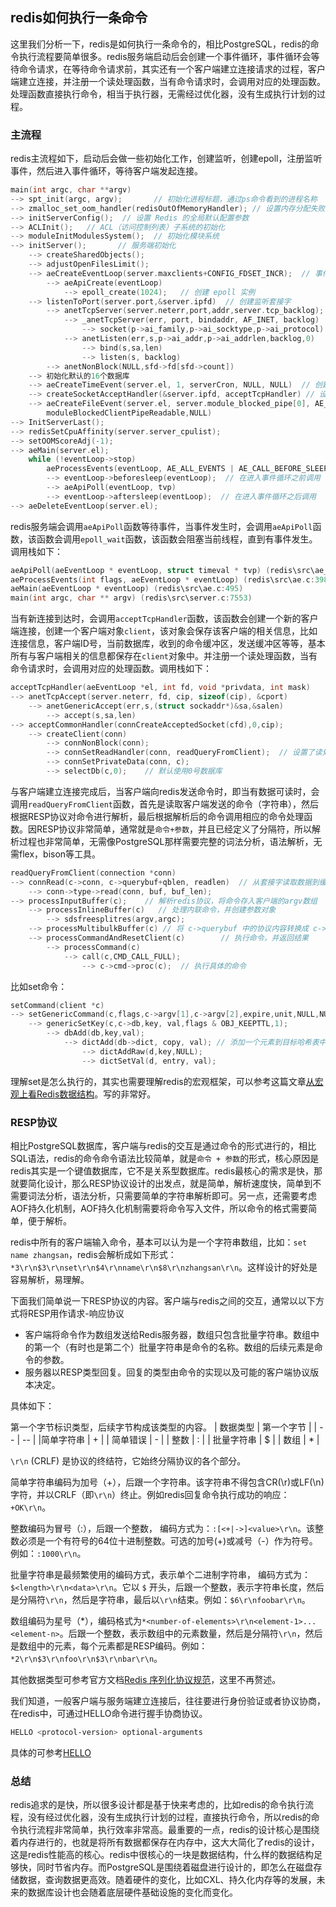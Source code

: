 ## redis如何执行一条命令
这里我们分析一下，redis是如何执行一条命令的，相比PostgreSQL，redis的命令执行流程要简单很多。redis服务端启动后会创建一个事件循环，事件循环会等待命令请求，在等待命令请求前，其实还有一个客户端建立连接请求的过程，客户端建立连接，并注册一个读处理函数，当有命令请求时，会调用对应的处理函数。处理函数直接执行命令，相当于执行器，无需经过优化器，没有生成执行计划的过程。
### 主流程
redis主流程如下，启动后会做一些初始化工作，创建监听，创建epoll，注册监听事件，然后进入事件循环，等待客户端发起连接。
```c++
main(int argc, char **argv)
--> spt_init(argc, argv);       // 初始化进程标题，通过ps命令看到的进程名称
--> zmalloc_set_oom_handler(redisOutOfMemoryHandler); // 设置内存分配失败时的自定义处理函数
--> initServerConfig();  // 设置 Redis 的全局默认配置参数
--> ACLInit();   // ACL（访问控制列表）子系统的初始化
--> moduleInitModulesSystem();  // 初始化模块系统
--> initServer();       // 服务端初始化
    --> createSharedObjects();
    --> adjustOpenFilesLimit();
    --> aeCreateEventLoop(server.maxclients+CONFIG_FDSET_INCR);  // 事件循环初始化
        --> aeApiCreate(eventLoop)
            --> epoll_create(1024);   // 创建 epoll 实例
    --> listenToPort(server.port,&server.ipfd)  // 创建监听套接字
        --> anetTcpServer(server.neterr,port,addr,server.tcp_backlog);
            --> _anetTcpServer(err, port, bindaddr, AF_INET, backlog)
                --> socket(p->ai_family,p->ai_socktype,p->ai_protocol)
            --> anetListen(err,s,p->ai_addr,p->ai_addrlen,backlog,0)
                --> bind(s,sa,len)
                --> listen(s, backlog)
        --> anetNonBlock(NULL,sfd->fd[sfd->count])
    --> 初始化默认的16个数据库
    --> aeCreateTimeEvent(server.el, 1, serverCron, NULL, NULL)  // 创建定时任务，处理众多后台任务，比如清理过期key,写AOF日志等。
    --> createSocketAcceptHandler(&server.ipfd, acceptTcpHandler) // 设置新客户端连接处理函数
    --> aeCreateFileEvent(server.el, server.module_blocked_pipe[0], AE_READABLE,
        moduleBlockedClientPipeReadable,NULL)
--> InitServerLast();
--> redisSetCpuAffinity(server.server_cpulist);
--> setOOMScoreAdj(-1);
--> aeMain(server.el);
    while (!eventLoop->stop)
        aeProcessEvents(eventLoop, AE_ALL_EVENTS | AE_CALL_BEFORE_SLEEP | AE_CALL_AFTER_SLEEP);
        --> eventLoop->beforesleep(eventLoop);  // 在进入事件循环之前调用
        --> aeApiPoll(eventLoop, tvp)
        --> eventLoop->aftersleep(eventLoop);  // 在进入事件循环之后调用
--> aeDeleteEventLoop(server.el);
```
redis服务端会调用`aeApiPoll`函数等待事件，当事件发生时，会调用`aeApiPoll`函数，该函数会调用`epoll_wait`函数，该函数会阻塞当前线程，直到有事件发生。调用栈如下：
```c++
aeApiPoll(aeEventLoop * eventLoop, struct timeval * tvp) (redis\src\ae_epoll.c:93)
aeProcessEvents(int flags, aeEventLoop * eventLoop) (redis\src\ae.c:398)
aeMain(aeEventLoop * eventLoop) (redis\src\ae.c:495)
main(int argc, char ** argv) (redis\src\server.c:7553)
```
当有新连接到达时，会调用`acceptTcpHandler`函数，该函数会创建一个新的客户端连接，创建一个客户端对象`client`，该对象会保存该客户端的相关信息，比如连接信息，客户端ID号，当前数据库，收到的命令缓冲区，发送缓冲区等等，基本所有与客户端相关的信息都保存在`client`对象中。并注册一个读处理函数，当有命令请求时，会调用对应的处理函数。调用栈如下：
```c++
acceptTcpHandler(aeEventLoop *el, int fd, void *privdata, int mask)
--> anetTcpAccept(server.neterr, fd, cip, sizeof(cip), &cport)
    --> anetGenericAccept(err,s,(struct sockaddr*)&sa,&salen)
        --> accept(s,sa,len)
--> acceptCommonHandler(connCreateAcceptedSocket(cfd),0,cip);
    --> createClient(conn)
        --> connNonBlock(conn);
        --> connSetReadHandler(conn, readQueryFromClient);  // 设置了读处理函数
        --> connSetPrivateData(conn, c);
        --> selectDb(c,0);    // 默认使用0号数据库
```
与客户端建立连接完成后，当客户端向redis发送命令时，即当有数据可读时，会调用`readQueryFromClient`函数，首先是读取客户端发送的命令（字符串），然后根据RESP协议对命令进行解析，最后根据解析后的命令调用相应的命令处理函数。因RESP协议非常简单，通常就是`命令+参数`，并且已经定义了分隔符，所以解析过程也非常简单，无需像PostgreSQL那样需要完整的词法分析，语法解析，无需flex，bison等工具。
```c++
readQueryFromClient(connection *conn)
--> connRead(c->conn, c->querybuf+qblen, readlen)  // 从套接字读取数据到缓冲区
    --> conn->type->read(conn, buf, buf_len);
--> processInputBuffer(c);    // 解析redis协议，将命令存入客户端的argv数组
    --> processInlineBuffer(c)   // 处理内联命令，并创建参数对象
        --> sdsfreesplitres(argv,argc);
    --> processMultibulkBuffer(c) // 将 c->querybuf 中的协议内容转换成 c->argv 中的参数对象
    --> processCommandAndResetClient(c)        // 执行命令，并返回结果
        --> processCommand(c)
            --> call(c,CMD_CALL_FULL);
                --> c->cmd->proc(c);  // 执行具体的命令
```
比如set命令：
```c++
setCommand(client *c)
--> setGenericCommand(c,flags,c->argv[1],c->argv[2],expire,unit,NULL,NULL)
    --> genericSetKey(c,c->db,key, val,flags & OBJ_KEEPTTL,1);
        --> dbAdd(db,key,val);
            --> dictAdd(db->dict, copy, val); // 添加一个元素到目标哈希表中
                --> dictAddRaw(d,key,NULL);
                --> dictSetVal(d, entry, val);
```
理解set是怎么执行的，其实也需要理解redis的宏观框架，可以参考这篇文章[从宏观上看Redis数据结构](https://geekdaxue.co/read/yinhuidong@redis/nzn3h4)。写的非常好。

### RESP协议

相比PostgreSQL数据库，客户端与redis的交互是通过命令的形式进行的，相比SQL语法，redis的命令命令语法比较简单，就是`命令 + 参数`的形式，核心原因是redis其实是一个键值数据库，它不是关系型数据库。redis最核心的需求是快，那就要简化设计，那么RESP协议设计的出发点，就是简单，解析速度快，简单到不需要词法分析，语法分析，只需要简单的字符串解析即可。另一点，还需要考虑AOF持久化机制，AOF持久化机制需要将命令写入文件，所以命令的格式需要简单，便于解析。

redis中所有的客户端输入命令，基本可以认为是一个字符串数组，比如：`set name zhangsan`，redis会解析成如下形式：`*3\r\n$3\r\nset\r\n$4\r\nname\r\n$8\r\nzhangsan\r\n`。这样设计的好处是容易解析，易理解。

下面我们简单说一下RESP协议的内容。客户端与redis之间的交互，通常以以下方式将RESP用作请求-响应协议
- 客户端将命令作为数组发送给Redis服务器，数组只包含批量字符串。数组中的第一个（有时也是第二个）批量字符串是命令的名称。数组的后续元素是命令的参数。
- 服务器以RESP类型回复。回复的类型由命令的实现以及可能的客户端协议版本决定。

具体如下：

第一个字节标识类型，后续字节构成该类型的内容。
| 数据类型 | 第一个字节 |
| -- | -- |
|简单字符串 | + |
| 简单错误 |  - |
| 整数 | : |
| 批量字符串 | $ |
| 数组 | * |

`\r\n` (CRLF) 是协议的终结符，它始终分隔协议的各个部分。

简单字符串编码为加号（+），后跟一个字符串。该字符串不得包含CR(\r)或LF(\n) 字符，并以CRLF（即`\r\n`）终止。例如redis回复命令执行成功的响应：`+OK\r\n`。

整数编码为冒号（:），后跟一个整数， 编码方式为：`:[<+|->]<value>\r\n`。该整数必须是一个有符号的64位十进制整数。可选的加号(+)或减号（-）作为符号。例如：`:1000\r\n`。

批量字符串是最频繁使用的编码方式，表示单个二进制字符串， 编码方式为：`$<length>\r\n<data>\r\n`。它以 `$` 开头，后跟一个整数，表示字符串长度，然后是分隔符`\r\n`，然后是字符串，最后以`\r\n`结束。例如：`$6\r\nfoobar\r\n`。

数组编码为星号（*），编码格式为`*<number-of-elements>\r\n<element-1>...<element-n>`。后跟一个整数，表示数组中的元素数量，然后是分隔符`\r\n`，然后是数组中的元素，每个元素都是RESP编码。例如：`*2\r\n$3\r\nfoo\r\n$3\r\nbar\r\n`。

其他数据类型可参考官方文档[Redis 序列化协议规范](https://redis.ac.cn/docs/latest/develop/reference/protocol-spec/)，这里不再赘述。

我们知道，一般客户端与服务端建立连接后，往往要进行身份验证或者协议协商，在redis中，可通过HELLO命令进行握手协商协议。
```sh
HELLO <protocol-version> optional-arguments
```
具体的可参考[HELLO](https://redis.ac.cn/docs/latest/commands/hello/)

### 总结
redis追求的是快，所以很多设计都是基于快来考虑的，比如redis的命令执行流程，没有经过优化器，没有生成执行计划的过程，直接执行命令，所以redis的命令执行流程非常简单，执行效率非常高。最重要的一点，redis的设计核心是围绕着内存进行的，也就是将所有数据都保存在内存中，这大大简化了redis的设计，这是redis性能高的核心。redis中很核心的一块是数据结构，什么样的数据结构足够快，同时节省内存。而PostgreSQL是围绕着磁盘进行设计的，即怎么在磁盘存储数据，查询数据更高效。随着硬件的变化，比如CXL、持久化内存等的发展，未来的数据库设计也会随着底层硬件基础设施的变化而变化。

